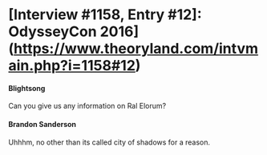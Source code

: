 # [Interview #1158, Entry #12]: OdysseyCon 2016](https://www.theoryland.com/intvmain.php?i=1158#12)

#### Blightsong

Can you give us any information on Ral Elorum?

#### Brandon Sanderson

Uhhhm, no other than its called city of shadows for a reason.

